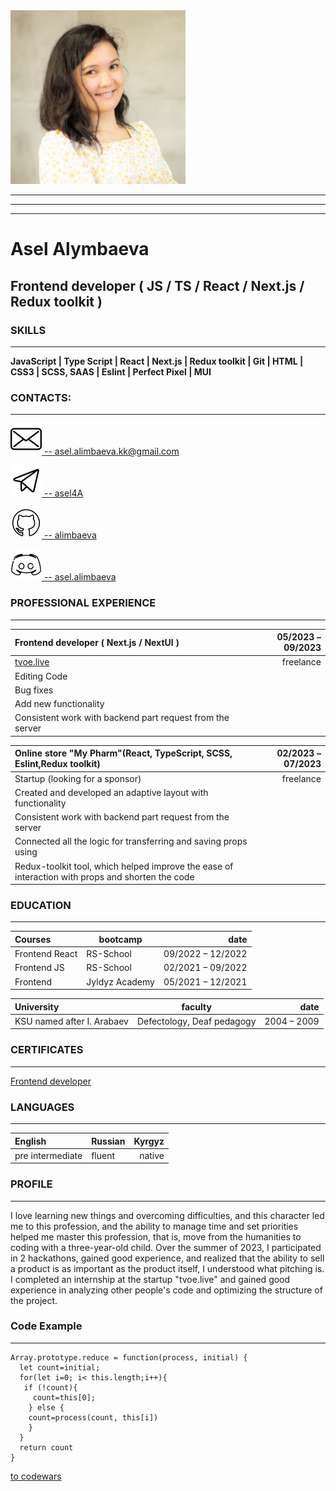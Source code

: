 <img src="images/I.jpg" alt="main foto" width="280" height="Высота">

***
***
***



# Asel Alymbaeva
## Frontend developer ( JS / TS / React / Next.js / Redux toolkit )


### SKILLS
***

**JavaScript | Type Script | React | Next.js | Redux toolkit | Git | HTML | CSS3 | SCSS, SAAS | Eslint | Perfect Pixel | MUI**


### CONTACTS:
***

[![mail](icons/mail.svg) -- asel.alimbaeva.kk@gmail.com ](https://mail.google.com/mail)

[![telegram](icons/telegram.svg) -- asel4A](https://t.me/asel4A)

[![github](icons/github.svg) -- alimbaeva](https://github.com/alimbaeva)

[![discord](icons/discord.svg) -- asel.alimbaeva](https://discord.com/channels)


### PROFESSIONAL EXPERIENCE
***

| Frontend developer ( Next.js / NextUI )  | 05/2023 – 09/2023 |
|:------------|------------:|
| [tvoe.live](https://tvoe.live/?utm_source=yandex.ru&utm_medium=organic&utm_campaign=yandex.ru&utm_referrer=yandex.ru) | freelance  |
| Editing Code ||
| Bug fixes ||
| Add new functionality ||
| Consistent work with backend part request from the server ||





| Online store "My Pharm"(React, TypeScript, SCSS, Eslint,Redux toolkit)  | 02/2023 – 07/2023 |
|:------------|------------:|
| Startup (looking for a sponsor)  |  freelance  |
| Created and developed an adaptive layout with functionality ||
| Consistent work with backend part request from the server ||
| Connected all the logic for transferring and saving props using
Redux-toolkit tool, which helped improve the ease of interaction with props and shorten the code ||


### EDUCATION
***

| Courses | bootcamp | date |
|:------------|------------|------------:|
| Frontend React  |  RS-School | 09/2022 – 12/2022 |
| Frontend JS  |  RS-School | 02/2021 – 09/2022 |
| Frontend |  Jyldyz Academy | 05/2021 – 12/2021 |


| University | faculty | date |
|:------------|------------|------------:|
| KSU named after I. Arabaev  | Defectology, Deaf pedagogy | 2004 – 2009 |


### CERTIFICATES
***

[Frontend developer](https://app.rs.school/certificate/0ck7w2x5)


### LANGUAGES
***

| English | Russian | Kyrgyz |
|:------------|------------|------------:|
| pre intermediate  | fluent | native |


### PROFILE
*** 

I love learning new things and overcoming difficulties, and this character led me to this profession, and the ability to manage time and set priorities helped me master this profession, that is, move from the humanities to coding with a three-year-old child. Over the summer of 2023, I participated in 2 hackathons, gained good experience, and realized that the ability to sell a product is as important as the product itself, I understood what pitching is. I completed an internship at the startup "tvoe.live" and gained good experience in analyzing other people's code and optimizing the structure of the project.


### Code Example
***

```
Array.prototype.reduce = function(process, initial) {
  let count=initial;
  for(let i=0; i< this.length;i++){
   if (!count){
     count=this[0];
    } else {   
    count=process(count, this[i])
    }
  }
  return count
}
```
[to codewars](https://www.codewars.com/users/alimbaeva/completed_solutions)